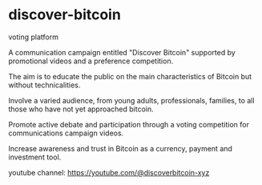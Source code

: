# discover-bitcoin
voting platform


A communication campaign entitled "Discover Bitcoin" supported by promotional videos and a preference competition.

The aim is to educate the public on the main characteristics of Bitcoin but without technicalities.

Involve a varied audience, from young adults, professionals, families, to all those who have not yet approached bitcoin.

Promote active debate and participation through a voting competition for communications campaign videos.

Increase awareness and trust in Bitcoin as a currency, payment and investment tool.




youtube channel: https://youtube.com/@discoverbitcoin-xyz
